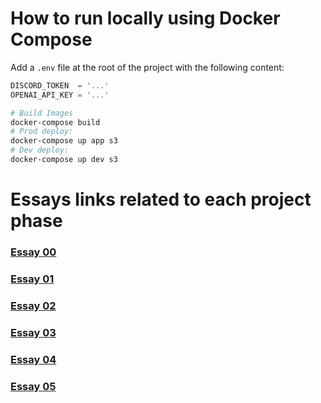 # How to run locally using Docker Compose

Add a ```.env``` file at the root of the project with the following content:

``` python
DISCORD_TOKEN  = '...'
OPENAI_API_KEY = '...'
```

``` bash
# Build Images
docker-compose build
# Prod deploy:
docker-compose up app s3
# Dev deploy:
docker-compose up dev s3
```

# Essays links related to each project phase
### [Essay 00](essays/essay_0.md)
### [Essay 01](essays/essay_1.md)
### [Essay 02](essays/essay_2.md)
### [Essay 03](essays/essay_3.md)
### [Essay 04](essays/essay_4.md)
### [Essay 05](essays/essay_5.md)

